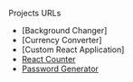 Projects URLs

- [Background Changer]
- [Currency Converter]
- [Custom React Application]
- [React Counter](https://react-vite-counter-app.netlify.app/)
- [Password Generator](https://pass-generator-react-app.netlify.app/)